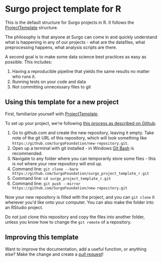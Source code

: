 # Surgo project template for R

This is the default structure for Surgo projects in R. It follows the [ProjectTemplate](http://projecttemplate.net/index.html) structure.

The philosophy is that anyone at Surgo can come in and quickly understand what is happening in any of our projects - what are the datafiles, what preprocessing happens, what analysis scripts are there.

A second goal is to make some data science best practices as easy as possible. This includes:

1. Having a reproducible pipeline that yields the same results no matter who runs it.
1. Running tests on your code and data
1. Not committing unnecessary files to git

## Using this template for a new project

First, familiarize yourself with [ProjectTemplate](http://projecttemplate.net/index.html).

To set up your project, we're following [this process as described on Github](https://help.github.com/en/github/creating-cloning-and-archiving-repositories/duplicating-a-repository).

1. Go to github.com and create the new repository, leaving it empty. Take note of the git URL of this repository, which will look something like `https://github.com/SurgoFoundation/new-repository.git`.
1. Open up a terminal with git installed - in Windows [Git Bash](https://gitforwindows.org/) is recommended.
1. Navigate to any folder where you can temporarily store some files - this is _not_ where your new repository will end up.
1. Command line: `git clone --bare https://github.com/SurgoFoundation/surgo_project_template_r.git`
1. Command line: `cd surgo_project_template_r.git`
1. Command line: `git push --mirror https://github.com/SurgoFoundation/new-repository.git`

Now your new repository is filled with the project, and you can `git clone` it wherever you'd like onto your computer. You can also make the folder into an RStudio project.

Do _not_ just clone this repository and copy the files into another folder, unless you know how to change the `git remote` of a repository.

## Improving this template

Want to improve the documentation, add a useful function, or anything else? Make the change and create a [pull request](https://help.github.com/en/github/collaborating-with-issues-and-pull-requests/creating-a-pull-request)!